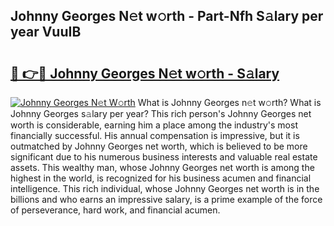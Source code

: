 ## Johnny Georges N𝚎t w𝚘rth - Part-Nfh S𝚊lary per year VuuIB

# <h2><a href="http://gc47fvn.nevu.top/?p=Johnny+Georges">🔗 👉🔴 Johnny Georges N𝚎t w𝚘rth - S𝚊lary</a></h2>

[![Johnny Georges N𝚎t W𝚘rth](https://i.imgur.com/Oavwk0R.jpeg)](http://gc47fvn.nevu.top/?p=Johnny+Georges)
What is Johnny Georges n𝚎t w𝚘rth? What is Johnny Georges s𝚊lary per year?
This rich person's Johnny Georges net worth is considerable, earning him a place among the industry's most financially successful. His annual compensation is impressive, but it is outmatched by Johnny Georges net worth, which is believed to be more significant due to his numerous business interests and valuable real estate assets. This wealthy man, whose Johnny Georges net worth is among the highest in the world, is recognized for his business acumen and financial intelligence. This rich individual, whose Johnny Georges net worth is in the billions and who earns an impressive salary, is a prime example of the force of perseverance, hard work, and financial acumen.
